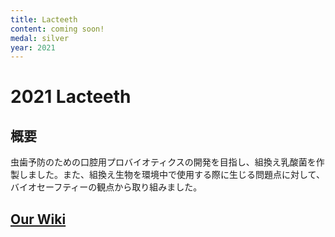 ```yaml
---
title: Lacteeth
content: coming soon!
medal: silver
year: 2021
---
```

# 2021 Lacteeth

## 概要
虫歯予防のための口腔用プロバイオティクスの開発を目指し、組換え乳酸菌を作製しました。また、組換え生物を環境中で使用する際に生じる問題点に対して、バイオセーフティーの観点から取り組みました。

## [Our Wiki](https://2021.igem.org/Team:TokyoTech)